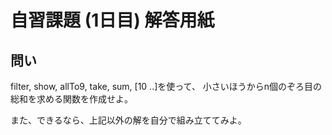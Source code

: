 自習課題 (1日目) 解答用紙
=========================

問い
----

filter, show, allTo9, take, sum, [10 ..]を使って、
小さいほうからn個のぞろ目の総和を求める関数を作成せよ。

また、できるなら、上記以外の解を自分で組み立ててみよ。
